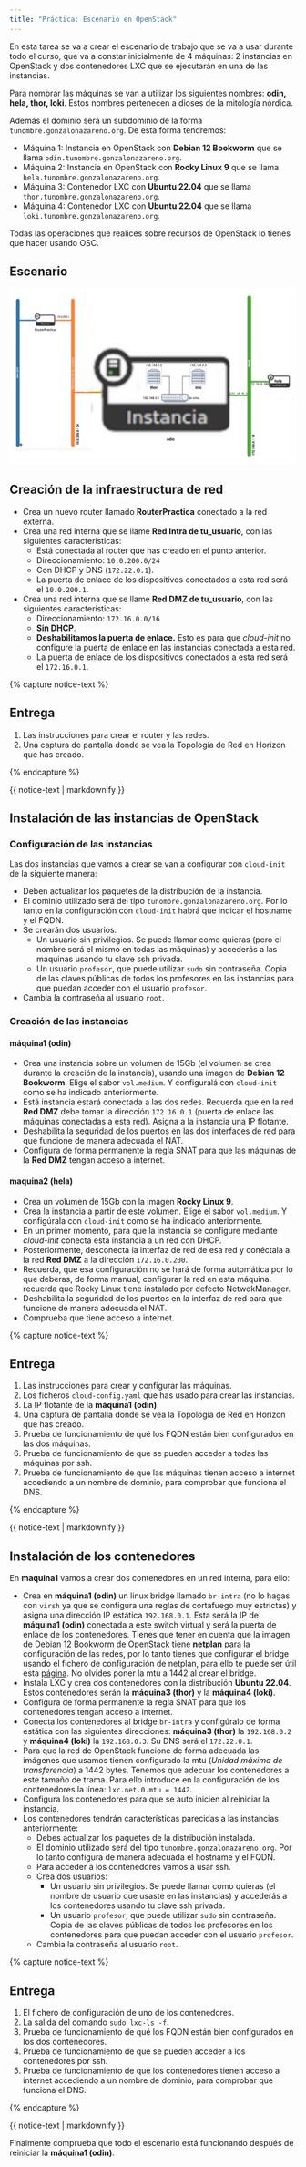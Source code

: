 ```yaml
---
title: "Práctica: Escenario en OpenStack"
---
```


En esta tarea se va a crear el escenario de trabajo que se va a usar durante todo el curso, que va a constar inicialmente de 4 máquinas: 2 instancias en OpenStack y dos contenedores LXC que se ejecutarán en una de las instancias.

Para nombrar las máquinas se van a utilizar los siguientes nombres: **odin, hela, thor, loki**. Estos nombres pertenecen a dioses de la mitología nórdica.

Además el dominio será un subdominio de la forma `tunombre.gonzalonazareno.org`. De esta forma tendremos:

* Máquina 1: Instancia en OpenStack con **Debian 12 Bookworm** que se llama `odin.tunombre.gonzalonazareno.org`.
* Máquina 2: Instancia en OpenStack con **Rocky Linux 9** que se llama `hela.tunombre.gonzalonazareno.org`.
* Máquina 3: Contenedor LXC con **Ubuntu 22.04** que se llama `thor.tunombre.gonzalonazareno.org`.
* Máquina 4: Contenedor LXC con **Ubuntu 22.04** que se llama `loki.tunombre.gonzalonazareno.org`.

Todas las operaciones que realices sobre recursos de OpenStack lo tienes que hacer usando OSC.

## Escenario

![os](img/os.drawio.png)


## Creación de la infraestructura de red

* Crea un nuevo router llamado **RouterPractica** conectado a la red externa.
* Crea una red interna que se llame **Red Intra de tu_usuario**, con las siguientes características:
	* Está conectada al router que has creado en el punto anterior.
	* Direccionamiento: `10.0.200.0/24`
	* Con DHCP y DNS (`172.22.0.1`).
	* La puerta de enlace de los dispositivos conectados a esta red será el `10.0.200.1`.
* Crea una red interna que se llame **Red DMZ de tu_usuario**, con las siguientes características:
	* Direccionamiento: `172.16.0.0/16`
	* **Sin DHCP**.
	* **Deshabilitamos la puerta de enlace.** Esto es para que *cloud-init* no configure la puerta de enlace en las instancias conectada a esta red.
	* La puerta de enlace de los dispositivos conectados a esta red será el `172.16.0.1`.

{% capture notice-text %}
## Entrega

1. Las instrucciones para crear el router y las redes.
2. Una captura de pantalla donde se vea la Topología de Red en Horizon que has creado.

{% endcapture %}<div class="notice--info">{{ notice-text | markdownify }}</div>


## Instalación de las instancias de OpenStack

### Configuración de las instancias

Las dos instancias que vamos a crear se van a configurar con `cloud-init` de la siguiente manera:

* Deben actualizar los paquetes de la distribución de la instancia.
* El dominio utilizado será del tipo `tunombre.gonzalonazareno.org`. Por lo tanto en la configuración con `cloud-init` habrá que indicar el hostname y el FQDN.
* Se crearán dos usuarios: 
	* Un usuario sin privilegios. Se puede llamar como quieras (pero el nombre será el mismo en todas las máquinas) y accederás a las máquinas usando tu clave ssh privada.
	* Un usuario `profesor`, que puede utilizar `sudo` sin contraseña. Copia de las claves públicas de todos los profesores en las instancias para que puedan acceder con el usuario `profesor`.
* Cambia la contraseña al usuario `root`.

### Creación de las instancias

#### máquina1 (odin)

* Crea una instancia sobre un volumen de 15Gb (el volumen se crea durante la creación de la instancia), usando una imagen de **Debian 12 Bookworm**. Elige el sabor `vol.medium`. Y configuralá con `cloud-init` como se ha indicado anteriormente.
* Está instancia estará conectada a las dos redes. Recuerda que en la red **Red DMZ** debe tomar la dirección `172.16.0.1` (puerta de enlace las máquinas conectadas a esta red). Asigna a la instancia una IP flotante.
* Deshabilita la seguridad de los puertos en las dos interfaces de red para que funcione de manera adecuada el NAT.
* Configura de forma permanente la regla SNAT para que las máquinas de la **Red DMZ** tengan acceso a internet.

#### maquina2 (hela)

* Crea un volumen de 15Gb con la imagen **Rocky Linux 9**.
* Crea la instancia a partir de este volumen. Elige el sabor `vol.medium`. Y configúrala con `cloud-init` como se ha indicado anteriormente.
* En un primer momento, para que la instancia se configure mediante *cloud-init* conecta esta instancia a un red con DHCP.
* Posteriormente, desconecta la interfaz de red de esa red y conéctala a la red **Red DMZ** a la dirección `172.16.0.200`.
* Recuerda, que esa configuración no se hará de forma automática por lo que deberas, de forma manual, configurar la red en esta máquina. recuerda que Rocky Linux tiene instalado por defecto NetwokManager.
* Deshabilita la seguridad de los puertos en la interfaz de red para que funcione de manera adecuada el NAT.
* Comprueba que tiene acceso a internet.

{% capture notice-text %}
## Entrega

1. Las instrucciones para crear y configurar las máquinas.
2. Los ficheros `cloud-config.yaml` que has usado para crear las instancias.
3. La IP flotante de la **máquina1 (odin)**.
4. Una captura de pantalla donde se vea la Topología de Red en Horizon que has creado.
5. Prueba de funcionamiento de qué los FQDN están bien configurados en las dos máquinas.
6. Prueba de funcionamiento de que se pueden acceder a todas las máquinas por ssh.
7. Prueba de funcionamiento de que las máquinas tienen acceso a internet accediendo a un nombre de dominio, para comprobar que funciona el DNS.

{% endcapture %}<div class="notice--info">{{ notice-text | markdownify }}</div>


## Instalación de los contenedores

En **maquina1** vamos a crear dos contenedores en un red interna, para ello:

* Crea en **máquina1 (odin)** un linux bridge llamado `br-intra` (no lo hagas con `virsh` ya que se configura una reglas de cortafuego muy estrictas) y asigna una dirección IP estática `192.168.0.1`. Esta será la IP de **máquina1 (odin)** conectada a este switch virtual y será la puerta de enlace de los contenedores. Tienes que tener en cuenta que la imagen de Debian 12 Bookworm de OpenStack tiene **netplan** para la configuración de las redes, por lo tanto tienes que configurar el bridge usando el fichero de configuración de netplan, para ello te puede ser útil esta [página](https://fabianlee.org/2022/09/20/kvm-creating-a-bridged-network-with-netplan-on-ubuntu-22-04/). No olvides poner la mtu a 1442 al crear el bridge.
* Instala LXC y crea dos contenedores con la distribución **Ubuntu 22.04**. Estos contenedores serán la **máquina3 (thor)** y la **máquina4 (loki)**.
* Configura de forma permanente la regla SNAT para que los contenedores tengan acceso a internet.
* Conecta los contenedores al bridge `br-intra` y configúralo de forma estática con las siguientes direcciones: **máquina3 (thor)** la `192.168.0.2` y **máquina4 (loki)** la `192.168.0.3`. Su DNS será el `172.22.0.1`.
* Para que la red de OpenStack funcione de forma adecuada las imágenes que usamos tienen configurado la mtu (*Unidad máxima de transferencia*) a 1442 bytes. Tenemos que adecuar los contenedores a este tamaño de trama. Para ello introduce en la configuración de los contenedores la línea: `lxc.net.0.mtu = 1442`.
* Configura los contenedores para que se auto inicien al reiniciar la instancia. 
* Los contenedores tendrán características parecidas a las instancias anteriormente:
	* Debes actualizar los paquetes de la distribución instalada.
	* El dominio utilizado será del tipo `tunombre.gonzalonazareno.org`. Por lo tanto configura de manera adecuada el hostname y el FQDN.
	* Para acceder a los contenedores vamos a usar ssh.
	* Crea dos usuarios: 
		* Un usuario sin privilegios. Se puede llamar como quieras (el nombre de usuario que usaste en las instancias) y accederás a los contenedores usando tu clave ssh privada.
		* Un usuario `profesor`, que puede utilizar `sudo` sin contraseña. Copia de las claves públicas de todos los profesores en los contenedores para que puedan acceder con el usuario `profesor`.
	* Cambia la contraseña al usuario `root`.

{% capture notice-text %}
## Entrega

1. El fichero de configuración de uno de los contenedores.
2. La salida del comando `sudo lxc-ls -f`.
3. Prueba de funcionamiento de qué los FQDN están bien configurados en los dos contenedores.
4. Prueba de funcionamiento de que se pueden acceder a los contenedores por ssh.
5. Prueba de funcionamiento de que los contenedores tienen acceso a internet accediendo a un nombre de dominio, para comprobar que funciona el DNS.

{% endcapture %}<div class="notice--info">{{ notice-text | markdownify }}</div>

Finalmente comprueba que todo el escenario está funcionando después de reiniciar la **máquina1 (odin)**.
